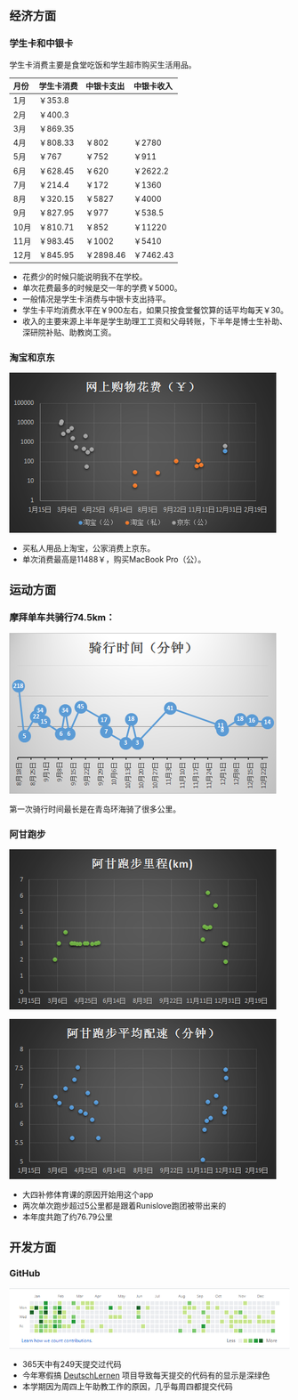 ## 经济方面

### 学生卡和中银卡

学生卡消费主要是食堂吃饭和学生超市购买生活用品。

| 月份 | 学生卡消费 | 中银卡支出 | 中银卡收入 |
| :-- | :-- | :-- | :-- |
| 1月 | ￥353.8 |  |
| 2月 | ￥400.3 |  | 
| 3月 | ￥869.35 |  |
| 4月 | ￥808.33 | ￥802  | ￥2780
| 5月 | ￥767 | ￥752 | ￥911
| 6月 | ￥628.45 | ￥620 | ￥2622.2
| 7月 | ￥214.4 | ￥172 | ￥1360
| 8月 | ￥320.15 | ￥5827 | ￥4000
| 9月 | ￥827.95 | ￥977 | ￥538.5
| 10月 | ￥810.71 | ￥852 | ￥11220
| 11月 | ￥983.45 | ￥1002 | ￥5410
| 12月 | ￥845.95 | ￥2898.46 | ￥7462.43


*   花费少的时候只能说明我不在学校。
*   单次花费最多的时候是交一年的学费￥5000。
*   一般情况是学生卡消费与中银卡支出持平。
*   学生卡平均消费水平在￥900左右，如果只按食堂餐饮算的话平均每天￥30。
*   收入的主要来源上半年是学生助理工工资和父母转账，下半年是博士生补助、深研院补贴、助教岗工资。

### 淘宝和京东

![网上购物花费（￥）](expenditure.png)

*   买私人用品上淘宝，公家消费上京东。
*   单次消费最高是11488￥，购买MacBook Pro（公）。

## 运动方面

### 摩拜单车共骑行74.5km：

![骑行时间（分钟）](riding_time.png)

第一次骑行时间最长是在青岛环海骑了很多公里。

### 阿甘跑步

![阿甘跑步里程(km)](AGAN_kilometers.png)

![阿甘跑步平均配速(km)](AGAN_speed.png)

*   大四补修体育课的原因开始用这个app
*   两次单次跑步超过5公里都是跟着Runislove跑团被带出来的
*   本年度共跑了约76.79公里

## 开发方面

### GitHub
    
![contribution](github_contribution.png)

*   365天中有249天提交过代码
*   今年寒假搞 [DeutschLernen](https://github.com/Leidenschaft/Deutsch-Lernen) 项目导致每天提交的代码有的显示是深绿色
*   本学期因为周四上午助教工作的原因，几乎每周四都提交代码
